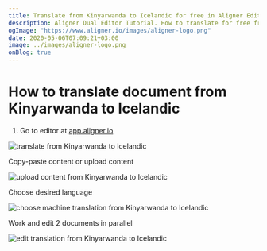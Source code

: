 ```yaml
---
title: Translate from Kinyarwanda to Icelandic for free in Aligner Editor
description: Aligner Dual Editor Tutorial. How to translate for free from Kinyarwanda to Icelandic. Aligner is multilingual document management platform. 
ogImage: "https://www.aligner.io/images/aligner-logo.png"
date: 2020-05-06T07:09:21+03:00
image: ../images/aligner-logo.png
onBlog: true
---
```


# How to translate document from Kinyarwanda to Icelandic

1. Go to editor at [app.aligner.io](https://app.aligner.io "Aligner App web page")

![translate from Kinyarwanda to Icelandic](../aligner-blank-editor.png "translate from Kinyarwanda to Icelandic")

Copy-paste content or upload content

![upload content from Kinyarwanda to Icelandic](../aligner-uploaded-document.png "upload content from Kinyarwanda to Icelandic")

Choose desired language

![choose machine translation from Kinyarwanda to Icelandic](../aligner-language-dropdown.png "choose machine translation from Kinyarwanda to Icelandic")

Work and edit 2 documents in parallel

![edit translation from Kinyarwanda to Icelandic](../aligner-double-sitded-editor.png "edit translation from Kinyarwanda to Icelandic")

